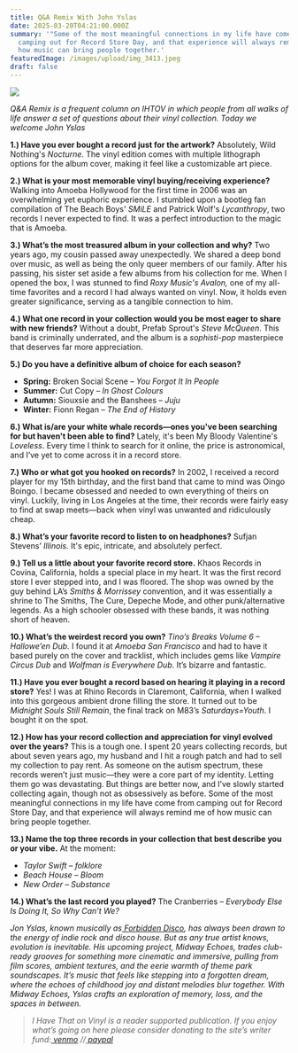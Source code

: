 ```yaml
---
title: Q&A Remix With John Yslas
date: 2025-03-20T04:21:00.000Z
summary: '"Some of the most meaningful connections in my life have come from
  camping out for Record Store Day, and that experience will always remind me of
  how music can bring people together.'
featuredImage: /images/upload/img_3413.jpeg
draft: false
---
```

![](/images/upload/img_3413.jpeg)

*Q&A Remix is a frequent column on IHTOV in which people from all walks of life answer a set of questions about their vinyl collection. Today we welcome John Yslas*

**1.) Have you ever bought a record just for the artwork?**
 Absolutely, Wild Nothing's *Nocturne*. The vinyl edition comes with multiple lithograph options for the album cover, making it feel like a customizable art piece.

**2.) What is your most memorable vinyl buying/receiving experience?**
 Walking into Amoeba Hollywood for the first time in 2006 was an overwhelming yet euphoric experience. I stumbled upon a bootleg fan compilation of The Beach Boys' *SMiLE* and Patrick Wolf's *Lycanthropy*, two records I never expected to find. It was a perfect introduction to the magic that is Amoeba.

**3.) What’s the most treasured album in your collection and why?**
 Two years ago, my cousin passed away unexpectedly. We shared a deep bond over music, as well as being the only queer members of our family. After his passing, his sister set aside a few albums from his collection for me. When I opened the box, I was stunned to find *Roxy Music's* *Avalon,* one of my all-time favorites and a record I had always wanted on vinyl. Now, it holds even greater significance, serving as a tangible connection to him.

**4.) What one record in your collection would you be most eager to share with new friends?**
 Without a doubt, Prefab Sprout's *Steve McQueen*. This band is criminally underrated, and the album is a *sophisti-pop* masterpiece that deserves far more appreciation.

**5.) Do you have a definitive album of choice for each season?**

* **Spring:** Broken Social Scene – *You Forgot It In People*
* **Summer:** Cut Copy – *In Ghost Colours*
* **Autumn:** Siouxsie and the Banshees – *Juju*
* **Winter:** Fionn Regan – *The End of History*

**6.) What is/are your white whale records—ones you've been searching for but haven't been able to find?**
 Lately, it's been My Bloody Valentine's *Loveless*. Every time I think to search for it online, the price is astronomical, and I’ve yet to come across it in a record store.

**7.) Who or what got you hooked on records?**
 In 2002, I received a record player for my 15th birthday, and the first band that came to mind was Oingo Boingo. I became obsessed and needed to own everything of theirs on vinyl. Luckily, living in Los Angeles at the time, their records were fairly easy to find at swap meets—back when vinyl was unwanted and ridiculously cheap.

**8.) What’s your favorite record to listen to on headphones?**
 Sufjan Stevens’ *Illinois.* It's epic, intricate, and absolutely perfect.

**9.) Tell us a little about your favorite record store.**
 Khaos Records in Covina, California, holds a special place in my heart. It was the first record store I ever stepped into, and I was floored. The shop was owned by the guy behind LA’s *Smiths & Morrissey* convention, and it was essentially a shrine to The Smiths, The Cure, Depeche Mode, and other punk/alternative legends. As a high schooler obsessed with these bands, it was nothing short of heaven.

**10.) What’s the weirdest record you own?**
 *Tino’s Breaks Volume 6 – Hallowe’en Dub.* I found it at *Amoeba San Francisco* and had to have it based purely on the cover and tracklist, which includes gems like *Vampire Circus Dub* and *Wolfman is Everywhere Dub*. It’s bizarre and fantastic.

**11.) Have you ever bought a record based on hearing it playing in a record store?**
 Yes! I was at Rhino Records in Claremont, California, when I walked into this gorgeous ambient drone filling the store. It turned out to be *Midnight Souls Still Remain*, the final track on M83’s *Saturdays=Youth*. I bought it on the spot.

**12.) How has your record collection and appreciation for vinyl evolved over the years?**
 This is a tough one. I spent 20 years collecting records, but about seven years ago, my husband and I hit a rough patch and had to sell my collection to pay rent. As someone on the autism spectrum, these records weren’t just music—they were a core part of my identity. Letting them go was devastating. But things are better now, and I’ve slowly started collecting again, though not as obsessively as before. Some of the most meaningful connections in my life have come from camping out for Record Store Day, and that experience will always remind me of how music can bring people together.

**13.) Name the top three records in your collection that best describe you or your vibe.**
 At the moment:

* *Taylor Swift* – *folklore*
* *Beach House* – *Bloom*
* *New Order* – *Substance*

**14.) What’s the last record you played?**
 The Cranberries *– Everybody Else Is Doing It, So Why Can’t We?*

*Jon Yslas, known musically as[ Forbidden Disco](https://soundcloud.com/forbiddendisco), has always been drawn to the energy of indie rock and disco house. But as any true artist knows, evolution is inevitable. His upcoming project, Midway Echoes, trades club-ready grooves for something more cinematic and immersive, pulling from film scores, ambient textures, and the eerie warmth of theme park soundscapes. It’s music that feels like stepping into a forgotten dream, where the echoes of childhood joy and distant melodies blur together. With Midway Echoes, Yslas crafts an exploration of memory, loss, and the spaces in between.*
>
> *I Have That on Vinyl is a reader supported publication. If you enjoy what’s going on here please consider donating to the site’s writer fund:[ venmo](https://account.venmo.com/u/Michele-Catalano2659) //[ paypal](https://www.paypal.com/paypalme/goingitaloneny?country.x=US&locale.x=en_US)*
